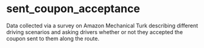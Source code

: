 # sent_coupon_acceptance
Data collected via a survey on Amazon Mechanical Turk describing different driving scenarios and asking drivers whether or not they accepted the coupon sent to them along the route.
